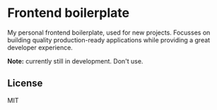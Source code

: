# Frontend boilerplate

My personal frontend boilerplate, used for new projects. Focusses on building
quality production-ready applications while providing a great developer
experience.

**Note:** currently still in development. Don't use.

## License
MIT
